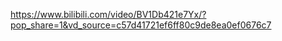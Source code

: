 https://www.bilibili.com/video/BV1Db421e7Yx/?pop_share=1&vd_source=c57d41721ef6ff80c9de8ea0ef0676c7
